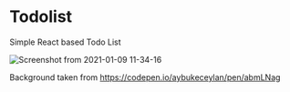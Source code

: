 # Todolist

Simple React based Todo List

![Screenshot from 2021-01-09 11-34-16](https://user-images.githubusercontent.com/61061499/104084775-22e24100-5270-11eb-8695-2f5e1ba55fa9.png)

Background taken from https://codepen.io/aybukeceylan/pen/abmLNag




